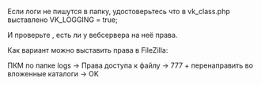 Если логи не пишутся в папку, удостоверьтесь что в vk_class.php выставлено VK_LOGGING = true;

И проверьте , есть ли у вебсервера на неё права.

Как вариант можно выставить права в FileZilla:

ПКМ по папке logs -> Права доступа к файлу -> 777 + перенаправить во вложенные каталоги -> OK

